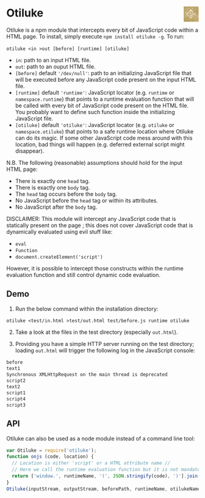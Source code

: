 # Otiluke <img src="otiluke.png" align="right" alt="otiluke-logo" title="Resilient Sphere of Otiluke">

Otiluke is a npm module that intercepts every bit of JavaScript code within a HTML page.
To install, simply execute `npm install otiluke -g`.
To run:

```otiluke <in >out [before] [runtime] [otiluke] ```

* `in`: path to an input HTML file.
* `out`: path to an ouput HTML file.
* `[before]` default `'/dev/null'`: path to an initializing JavaScript file that will be executed before any JavaScript code present on the input HTML file.
* `[runtime]` default `'runtime'`: JavaScript locator (e.g. `runtime` or `namespace.runtime`) that points to a runtime evaluation function that will be called with every bit of JavaScript code present on the HTML file. You probably want to define such function inside the initializing JavaScript file.
* `[otiluke]` default `'otiluke'`: JavaScript locator (e.g. `otiluke` or `namespace.otiluke`) that points to a safe runtime location where Otiluke can do its magic. If some other JavaScript code mess around with this location, bad things will happen (e.g. deferred external script might disappear).

N.B. The following (reasonable) assumptions should hold for the input HTML page:

* There is exactly one `head` tag.
* There is exactly one `body` tag.
* The `head` tag occurs before the `body` tag.
* No JavaScript before the `head` tag or within its attributes.
* No JavaScript after the `body` tag.

DISCLAIMER: This module will intercept any JavaScript code that is statically present on the page ; this does not cover JavaScript code that is dynamically evaluated using evil stuff like:

* `eval`
* `Function`
* `document.createElement('script')`

However, it is possible to intercept those constructs within the runtime evaluation function and still control dynamic code evaluation.

## Demo

1. Run the below command within the installation directory:
  ```
  otiluke <test/in.html >test/out.html test/before.js runtime otiluke
  ```

2. Take a look at the files in the test directory (especially `out.html`).

3. Providing you have a simple HTTP server running on the test directory; loading `out.html` will trigger the following log in the JavaScript console:

  ```
  before
  text1
  Synchronous XMLHttpRequest on the main thread is deprecated
  script2
  text2
  script1
  script4
  script3
  ```

## API

Otiluke can also be used as a node module instead of a command line tool:

```javascript
var Otiluke = require('otiluke');
function onjs (code, location) {
  // Location is either 'script' or a HTML attribute name //
  // Here we call the runtime evaluation function but it is not mandatory //
  return ['window.', runtimeName, '(', JSON.stringify(code), ')'].join('');
}
Otiluke(inputStream, outputStream, beforePath, runtimeName, otilukeName, onjs)
```

